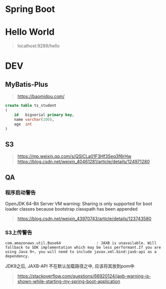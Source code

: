 # Spring Boot

# Hello World

> localhost:9289/hello

# DEV

## MyBatis-Plus

> https://baomidou.com/

```sql
create table ts_student
(
    id   bigserial primary key,
    name varchar(100),
    age  int
)
```

## S3

> https://mp.weixin.qq.com/s/QSlCLa01F3Hf3Seq3f6rHw  
> https://blog.csdn.net/weixin_40461281/article/details/124971280

## QA

### 程序启动警告

OpenJDK 64-Bit Server VM warning: Sharing is only supported for boot loader classes because bootstrap classpath has been
appended

> https://blog.csdn.net/weixin_43970743/article/details/123743580

### S3上传警告

```text
com.amazonaws.util.Base64                : JAXB is unavailable. Will fallback to SDK implementation which may be less performant.If you are using Java 9+, you will need to include javax.xml.bind:jaxb-api as a dependency.
```

JDK9之后, JAXB-API 不在默认加载路径之中, 应该将其放到pom中

> https://stackoverflow.com/questions/66920124/jaxb-warning-is-shown-while-starting-my-spring-boot-application


